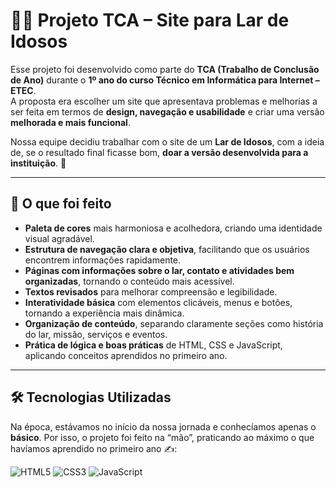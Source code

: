 # 👵👴 Projeto TCA – Site para Lar de Idosos

Esse projeto foi desenvolvido como parte do **TCA (Trabalho de Conclusão de Ano)** durante o **1º ano do curso Técnico em Informática para Internet – ETEC**.  
A proposta era escolher um site que apresentava problemas e melhorias a ser feita em termos de **design, navegação e usabilidade** e criar uma versão **melhorada e mais funcional**.  

Nossa equipe decidiu trabalhar com o site de um **Lar de Idosos**, com a ideia de, se o resultado final ficasse bom, **doar a versão desenvolvida para a instituição**. 💙

---
## 📌 O que foi feito
-  **Paleta de cores** mais harmoniosa e acolhedora, criando uma identidade visual agradável.  
-  **Estrutura de navegação clara e objetiva**, facilitando que os usuários encontrem informações rapidamente.  
-  **Páginas com informações sobre o lar, contato e atividades bem organizadas**, tornando o conteúdo mais acessível.  
-  **Textos revisados** para melhorar compreensão e legibilidade.   
-  **Interatividade básica** com elementos clicáveis, menus e botões, tornando a experiência mais dinâmica.  
-  **Organização de conteúdo**, separando claramente seções como história do lar, missão, serviços e eventos.  
-  **Prática de lógica e boas práticas** de HTML, CSS e JavaScript, aplicando conceitos aprendidos no primeiro ano.  

---

## 🛠️ Tecnologias Utilizadas
Na época, estávamos no início da nossa jornada e conhecíamos apenas o **básico**. Por isso, o projeto foi feito na “mão”, praticando ao máximo o que havíamos aprendido no primeiro ano ✍️:  

![HTML5](https://img.shields.io/badge/HTML5-E34F26?logo=html5&logoColor=white&style=for-the-badge)
![CSS3](https://img.shields.io/badge/CSS3-1572B6?logo=css3&logoColor=white&style=for-the-badge)
![JavaScript](https://img.shields.io/badge/JavaScript-F7DF1E?logo=javascript&logoColor=black&style=for-the-badge)




